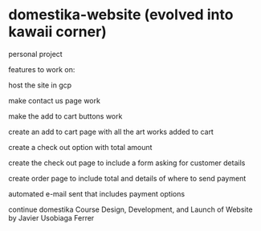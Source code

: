# domestika-website (evolved into kawaii corner)
personal project

features to work on:

host the site in gcp

make contact us page work

make the add to cart buttons work

create an add to cart page with all the art works added to cart

create a check out option with total amount

create the check out page to include a form asking for customer details

create order page to include total and details of where to send payment

automated e-mail sent that includes payment options




continue domestika Course Design, Development, and Launch of Website 
by Javier Usobiaga Ferrer

